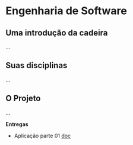 # Engenharia de Software

## Uma introdução da cadeira

...

## Suas disciplinas

...

## O Projeto

...

**Entregas**

- Aplicação parte 01
  [doc](./entrega_01.md)
